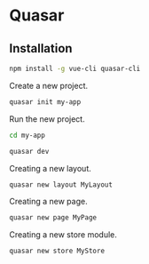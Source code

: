 Quasar
======


Installation
------------


```bash
npm install -g vue-cli quasar-cli
```

Create a new project.

```bash
quasar init my-app
```

Run the new project.

```bash
cd my-app
```

```bash
quasar dev
```

Creating a new layout.

```bash
quasar new layout MyLayout
```

Creating a new page.

```bash
quasar new page MyPage
```

Creating a new store module.

```bash
quasar new store MyStore
```